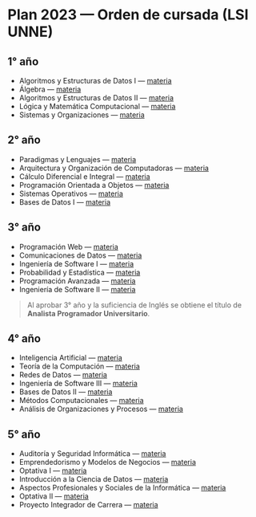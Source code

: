 # Plan 2023 — Orden de cursada (LSI UNNE)

## 1° año
- Algoritmos y Estructuras de Datos I — [materia](../materias/algoritmos-estructuras-i/)
- Álgebra — [materia](../materias/algebra/)
- Algoritmos y Estructuras de Datos II — [materia](../materias/algoritmos-estructuras-ii/)
- Lógica y Matemática Computacional — [materia](../materias/logica-matematica-computacional/)
- Sistemas y Organizaciones — [materia](../materias/sistemas-y-organizaciones/)

## 2° año
- Paradigmas y Lenguajes — [materia](../materias/paradigmas-y-lenguajes/)
- Arquitectura y Organización de Computadoras — [materia](../materias/arquitectura-y-organizacion-de-computadoras/)
- Cálculo Diferencial e Integral — [materia](../materias/calculo-diferencial-e-integral/)
- Programación Orientada a Objetos — [materia](../materias/poo/)
- Sistemas Operativos — [materia](../materias/sistemas-operativos/)
- Bases de Datos I — [materia](../materias/base-de-datos-i/)

## 3° año
- Programación Web — [materia](../materias/programacion-web/)
- Comunicaciones de Datos — [materia](../materias/comunicaciones-de-datos/)
- Ingeniería de Software I — [materia](../materias/ingenieria-de-software-i/)
- Probabilidad y Estadística — [materia](../materias/probabilidad-y-estadistica/)
- Programación Avanzada — [materia](../materias/programacion-avanzada/)
- Ingeniería de Software II — [materia](../materias/ingenieria-de-software-ii/)

> Al aprobar 3° año y la suficiencia de Inglés se obtiene el título de **Analista Programador Universitario**.

## 4° año
- Inteligencia Artificial — [materia](../materias/inteligencia-artificial/)
- Teoría de la Computación — [materia](../materias/teoria-de-la-computacion/)
- Redes de Datos — [materia](../materias/redes-de-datos/)
- Ingeniería de Software III — [materia](../materias/ingenieria-de-software-iii/)
- Bases de Datos II — [materia](../materias/bases-de-datos-ii/)
- Métodos Computacionales — [materia](../materias/metodos-computacionales/)
- Análisis de Organizaciones y Procesos — [materia](../materias/analisis-de-organizaciones-y-procesos/)

## 5° año
- Auditoría y Seguridad Informática — [materia](../materias/auditoria-y-seguridad-informatica/)
- Emprendedorismo y Modelos de Negocios — [materia](../materias/emprendedorismo-y-modelos-de-negocios/)
- Optativa I — [materia](../materias/optativa-i/)
- Introducción a la Ciencia de Datos — [materia](../materias/introduccion-a-la-ciencia-de-datos/)
- Aspectos Profesionales y Sociales de la Informática — [materia](../materias/aspectos-profesionales-y-sociales/)
- Optativa II — [materia](../materias/optativa-ii/)
- Proyecto Integrador de Carrera — [materia](../materias/proyecto-integrador-de-carrera/)
